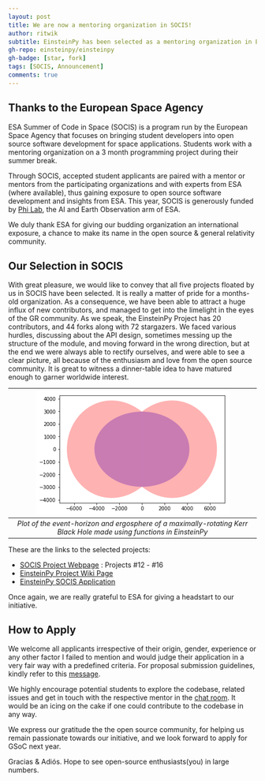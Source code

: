 ```yaml
---
layout: post
title: We are now a mentoring organization in SOCIS!
author: ritwik
subtitle: EinsteinPy has been selected as a mentoring organization in ESA's SOCIS-2019
gh-repo: einsteinpy/einsteinpy
gh-badge: [star, fork]
tags: [SOCIS, Announcement]
comments: true
---
```


## Thanks to the European Space Agency

ESA Summer of Code in Space (SOCIS) is a program run by the European Space Agency that focuses on bringing student developers into open source software development for space applications. Students work with a mentoring organization on a 3 month programming project during their summer break.

Through SOCIS, accepted student applicants are paired with a mentor or mentors from the participating organizations and with experts from ESA (where available), thus gaining exposure to open source software development and insights from ESA. This year, SOCIS is generously funded by [Phi Lab](http://blogs.esa.int/philab/), the AI and Earth Observation arm of ESA.

We duly thank ESA for giving our budding organization an international exposure, a chance to make its name in the open source & general relativity community.

## Our Selection in SOCIS

With great pleasure, we would like to convey that all five projects floated by us in SOCIS have been selected. It is really a matter of pride for a months-old organization. As a consequence, we have been able to attract a huge influx of new contributors, and managed to get into the limelight in the eyes of the GR community. As we speak, the EinsteinPy Project has 20 contributors, and 44 forks along with 72 stargazers. We faced various hurdles, discussing about the API design, sometimes messing up the structure of the module, and moving forward in the wrong direction, but at the end we were always able to rectify ourselves, and were able to see a clear picture, all because of the enthusiasm and love from the open source community. It is great to witness a dinner-table idea to have matured enough to garner worldwide interest.

| ![](../img/blog4/kerrblackhole.png) |
|:--:|
| *Plot of the event-horizon and ergosphere of a maximally-rotating Kerr Black Hole made using functions in EinsteinPy* |

These are the links to the selected projects: 

  - [SOCIS Project Webpage](https://socis.esa.int/projects/) : Projects #12 - #16
  - [EinsteinPy Project Wiki Page](https://github.com/einsteinpy/einsteinpy/wiki/SOCIS-Ideas)
  - [EinsteinPy SOCIS Application](https://github.com/einsteinpy/einsteinpy/wiki/SOCIS-2019---Organisation-Proposal)

Once again, we are really grateful to ESA for giving a headstart to our initiative.

## How to Apply

We welcome all applicants irrespective of their origin, gender, experience or any other factor I failed to mention and would judge their application in a very fair way with a predefined criteria. For proposal submission guidelines, kindly refer to this [message](https://groups.io/g/einsteinpy-dev/topic/howto_submission_and_review/31222123?p=,,,20,0,0,0::recentpostdate%2Fsticky,,,20,2,0,31222123).

We highly encourage potential students to explore the codebase, related issues and get in touch with the respective mentor in the [chat room](https://riot.im/app/#/room/#einsteinpy:matrix.org). It would be an icing on the cake if one could contribute to the codebase in any way.

We express our gratitude the the open source community, for helping us remain passionate towards our initiative, and we look forward to apply for GSoC next year.


Gracias & Adiós. Hope to see open-source enthusiasts(you) in large numbers.
